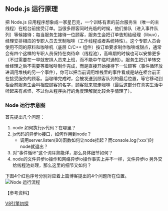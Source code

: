 ## Node.js 运行原理

把 Node.js 应用程序想象成一家星巴克，一个训练有素的前台服务生（唯一的主线程）在柜台前接受订单。当很多顾客同时光临的时候，他们排队（进入事件队列）等候接待；每当服务生接待一位顾客，服务生会把订单告知给经理（libuv），经理安排相应的专职人员去烹制咖啡（工作线程或者系统特性）。这个专职人员会使用不同的原料和咖啡机（底层 C/C++ 组件）按订单要求制作咖啡或甜点，通常会有四个这样的专职人员保持在岗待命（线程池），高峰期的时候也可以安排更多（不过需要在一早就安排人员来上班，而不能中午临时通知）。服务生把订单转交给经理之后不需要等着咖啡制作完成，而是直接开始接待下一位顾客（事件循环放进调用堆栈的另一个事件），你可以把当前调用堆栈里的事件看成是站在柜台前正在接受服务的顾客。当咖啡完成时，会被发送到顾客队列的最后位置，等它移动到柜台前服务生会叫相应顾客的名字，顾客就来取走咖啡（最后这部分在真实生活中听起来有点怪，不过你从程序执行的角度理解就比较合乎情理了）。



### Node 运行示意图

首先提出几个问题：

1. node 如何执行js代码？在哪里？
2. js代码的异步io接口，如何作用到node？
    - 调用server.listen(80)函数如何让node挂起？而console.log('xxx')时node就退出？
3. 对“事件循环”这个词耳熟能详，那么具体细节如何？
4. node的文件异步io操作和网络异步io操作事实上并不一样，文件异步io 另外交给线程池处理，那么这里的细节又如何？


下图4个红色序号分别对应着上篇博客提出的4个问题所在位置。
![Node 运行流程](http://p9jftl6n6.bkt.clouddn.com/Node_run_flow.png)

【参考资料】

[V8引擎初探](https://www.cnblogs.com/QH-Jimmy/p/9212923.html)
